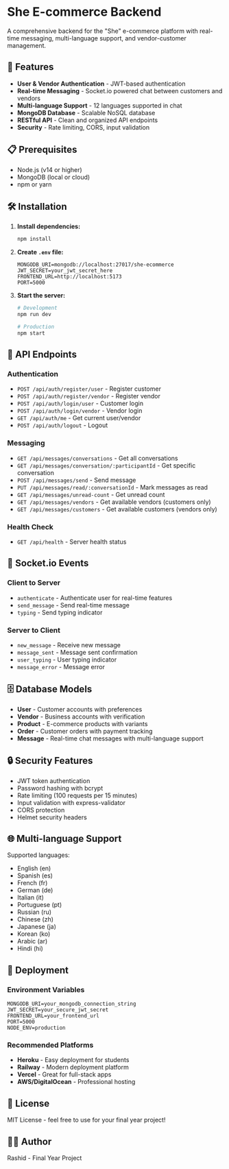 # She E-commerce Backend

A comprehensive backend for the "She" e-commerce platform with real-time messaging, multi-language support, and vendor-customer management.

## 🚀 Features

- **User & Vendor Authentication** - JWT-based authentication
- **Real-time Messaging** - Socket.io powered chat between customers and vendors
- **Multi-language Support** - 12 languages supported in chat
- **MongoDB Database** - Scalable NoSQL database
- **RESTful API** - Clean and organized API endpoints
- **Security** - Rate limiting, CORS, input validation

## 📋 Prerequisites

- Node.js (v14 or higher)
- MongoDB (local or cloud)
- npm or yarn

## 🛠️ Installation

1. **Install dependencies:**
   ```bash
   npm install
   ```

2. **Create `.env` file:**
   ```env
   MONGODB_URI=mongodb://localhost:27017/she-ecommerce
   JWT_SECRET=your_jwt_secret_here
   FRONTEND_URL=http://localhost:5173
   PORT=5000
   ```

3. **Start the server:**
   ```bash
   # Development
   npm run dev
   
   # Production
   npm start
   ```

## 📡 API Endpoints

### Authentication
- `POST /api/auth/register/user` - Register customer
- `POST /api/auth/register/vendor` - Register vendor
- `POST /api/auth/login/user` - Customer login
- `POST /api/auth/login/vendor` - Vendor login
- `GET /api/auth/me` - Get current user/vendor
- `POST /api/auth/logout` - Logout

### Messaging
- `GET /api/messages/conversations` - Get all conversations
- `GET /api/messages/conversation/:participantId` - Get specific conversation
- `POST /api/messages/send` - Send message
- `PUT /api/messages/read/:conversationId` - Mark messages as read
- `GET /api/messages/unread-count` - Get unread count
- `GET /api/messages/vendors` - Get available vendors (customers only)
- `GET /api/messages/customers` - Get available customers (vendors only)

### Health Check
- `GET /api/health` - Server health status

## 🔌 Socket.io Events

### Client to Server
- `authenticate` - Authenticate user for real-time features
- `send_message` - Send real-time message
- `typing` - Send typing indicator

### Server to Client
- `new_message` - Receive new message
- `message_sent` - Message sent confirmation
- `user_typing` - User typing indicator
- `message_error` - Message error

## 🗄️ Database Models

- **User** - Customer accounts with preferences
- **Vendor** - Business accounts with verification
- **Product** - E-commerce products with variants
- **Order** - Customer orders with payment tracking
- **Message** - Real-time chat messages with multi-language support

## 🔒 Security Features

- JWT token authentication
- Password hashing with bcrypt
- Rate limiting (100 requests per 15 minutes)
- Input validation with express-validator
- CORS protection
- Helmet security headers

## 🌐 Multi-language Support

Supported languages:
- English (en)
- Spanish (es)
- French (fr)
- German (de)
- Italian (it)
- Portuguese (pt)
- Russian (ru)
- Chinese (zh)
- Japanese (ja)
- Korean (ko)
- Arabic (ar)
- Hindi (hi)

## 🚀 Deployment

### Environment Variables
```env
MONGODB_URI=your_mongodb_connection_string
JWT_SECRET=your_secure_jwt_secret
FRONTEND_URL=your_frontend_url
PORT=5000
NODE_ENV=production
```

### Recommended Platforms
- **Heroku** - Easy deployment for students
- **Railway** - Modern deployment platform
- **Vercel** - Great for full-stack apps
- **AWS/DigitalOcean** - Professional hosting

## 📝 License

MIT License - feel free to use for your final year project!

## 👨‍💻 Author

Rashid - Final Year Project 